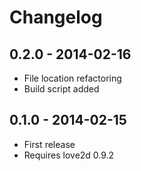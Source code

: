 # Changelog

## 0.2.0 - 2014-02-16

* File location refactoring
* Build script added

## 0.1.0 - 2014-02-15

* First release
* Requires love2d 0.9.2
